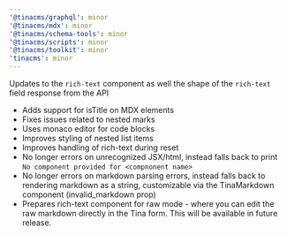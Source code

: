 ```yaml
---
'@tinacms/graphql': minor
'@tinacms/mdx': minor
'@tinacms/schema-tools': minor
'@tinacms/scripts': minor
'@tinacms/toolkit': minor
'tinacms': minor
---
```


Updates to the `rich-text` component as well the shape of the `rich-text` field response from the API

* Adds support for isTitle on MDX elements
* Fixes issues related to nested marks
* Uses monaco editor for code blocks
* Improves styling of nested list items
* Improves handling of rich-text during reset
* No longer errors on unrecognized JSX/html, instead falls back to print `No component provided for <compnonent name>`
* No longer errors on markdown parsing errors, instead falls back to rendering markdown as a string, customizable via the TinaMarkdown component (invalid_markdown prop)
* Prepares rich-text component for raw mode - where you can edit the raw markdown directly in the Tina form. This will be available in future release.
